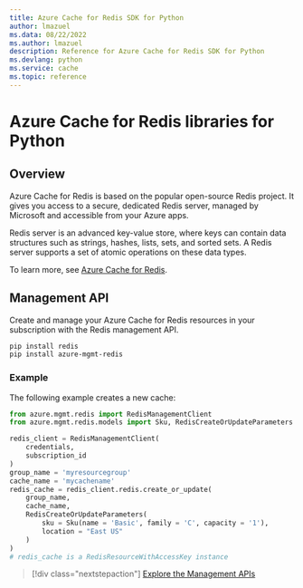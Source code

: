 ```yaml
---
title: Azure Cache for Redis SDK for Python
author: lmazuel
ms.data: 08/22/2022
ms.author: lmazuel
description: Reference for Azure Cache for Redis SDK for Python
ms.devlang: python
ms.service: cache
ms.topic: reference
---
```

# Azure Cache for Redis libraries for Python

## Overview

Azure Cache for Redis is based on the popular open-source Redis project. It gives you access to a secure, dedicated Redis server, managed by Microsoft and accessible from your Azure apps.

Redis server is an advanced key-value store, where keys can contain data structures such as strings, hashes, lists, sets, and sorted sets. A Redis server supports a set of atomic operations on these data types.

To learn more, see [Azure Cache for Redis](/azure/azure-cache-for-redis/).

## Management API

Create and manage your Azure Cache for Redis resources in your subscription with the Redis management API.

```bash
pip install redis
pip install azure-mgmt-redis
```

### Example

The following example creates a new cache:

```python
from azure.mgmt.redis import RedisManagementClient
from azure.mgmt.redis.models import Sku, RedisCreateOrUpdateParameters

redis_client = RedisManagementClient(
    credentials,
    subscription_id
)
group_name = 'myresourcegroup'
cache_name = 'mycachename'
redis_cache = redis_client.redis.create_or_update(
    group_name,
    cache_name,
    RedisCreateOrUpdateParameters(
        sku = Sku(name = 'Basic', family = 'C', capacity = '1'),
        location = "East US"
    )
)
# redis_cache is a RedisResourceWithAccessKey instance
```

> [!div class="nextstepaction"]
> [Explore the Management APIs](/python/api/overview/azure/redis/management)
